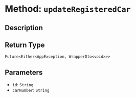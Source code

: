 # Method: `updateRegisteredCar`

## Description



## Return Type
`Future<Either<AppException, WrapperDto<void>>>`

## Parameters

- `id`: `String`
- `carNumber`: `String`
